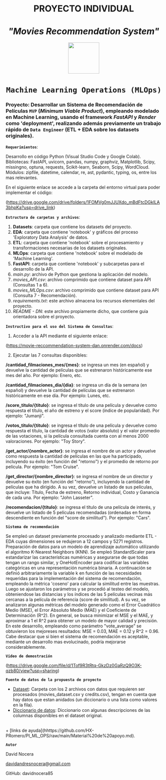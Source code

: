 
# <h1 align=center> **PROYECTO INDIVIDUAL** </h1>
# <h1 align=center>*"Movies Recommendation System"* </h1>

<p align="center">
<img src="https://encrypted-tbn0.gstatic.com/images?q=tbn:ANd9GcTd6mQOzPB54ZgMqZKANAZSTDdtOxnQl4kOB6p7NluOeIwC9azUdUy_p3CPQUPxc_NWgfU&usqp=CAU"  height=100>
</p>

# <h1 align=center>**`Machine Learning Operations (MLOps)`**</h1>

### Proyecto: Desarrollar un Sistema de Recomendación de Películas **`MVP`** (_Minimum Viable Product_), empleando modelado en Machine Learning, usando el framework ***FastAPI*** y ***Render*** como 'deployment', realizando además previamente un trabajo rápido de **`Data Engineer`** (ETL + EDA sobre los datasets originales).


**`Requerimientos`**:

Desarrollo en código Python (Visual Studio Code y Google Colab).
Bibliotecas: FastAPI, uvicorn, pandas, numpy, graphviz, Matplotlib, Scipy, missingno, optuna, requests, Scikit-learn, Seaborn, Scipy, WordCloud. 
Módulos: zipfile, datetime, calendar, re, ast, pydantic, typing, os, entre los mas relevantes.

En el siguiente enlace se accede a la carpeta del entorno virtual para poder implementar el código:

(https://drive.google.com/drive/folders/1FOMVg0mJJUXdo_mBdFtcDGklLA3bhpKa?usp=drive_link)


**`Estructura de carpetas y archivos`**:

1. **Datasets**: carpeta que contiene los datasets del proyecto.
2. **EDA**: carpeta que contiene 'notebook' y gráficos del proceso 'Exploratory Data Analysis' de datos.
3. **ETL**: carpeta que contiene 'notebook' sobre el procesamiento y transformaciones necesarias de los datasets originales.
4. **MLOps**: carpeta que contiene 'notebook' sobre el modelado de 'Machine Learning'.
5. **FastAPI**: carpeta que contiene 'notebook' y subcarpetas para el desarrollo de la API.
6. *main.py*: archivo de Python que gestiona la aplicación del modelo.
7. *movies_API.csv*: archivo comprimido que contiene dataset para API (Consultas 1 a 6).
8. *movies_MLOps.csv*: archivo comprimido que contiene dataset para API (Consulta 7 - Recomendación).
9. *requirements.txt*: este archivo almacena los recursos elementales del proyecto.
10. *README - DN*: este archivo propiamente dicho, que contiene guia orientadora sobre el proyecto.


**`Instructivo para el uso del Sistema de Consultas`**:

1. Acceder a la API mediante el siguiente enlace:

(https://movie-reccommendation-system-dan.onrender.com/docs)

2. Ejecutar las 7 consultas disponibles:

**/cantidad_filmaciones_mes/{mes}**: se ingresa un mes (en español) y devuelve la cantidad de películas que se estrenaron históricamente ese mes del año. Por ejemplo: Enero, etc.

**/cantidad_filmaciones_dia/{dia}**: se ingresa un día de la semana (en español) y devuelve la cantidad de películas que se estrenaron históricamente en ese día. Por ejemplo: Lunes, etc.

**/score_titulo/{titulo}**: se ingresa el título de una película y devuelve como respuesta el título, el año de estreno y el score (índice de popularidad). Por ejemplo: "Jumanji".

**/votos_titulo/{titulo}**: se ingresa el título de una película y devuelve como respuesta el título, la cantidad de votos (valor absoluto) y el valor promedio de las votaciones, si la película consultada cuenta con al menos 2000 valoraciones. Por ejemplo: "Toy Story".

**/get_actor/{nombre_actor}**: se ingresa el nombre de un actor y devuelve como respuesta la cantidad de películas en las que ha participado, incluyendo su éxito (en función del "retorno") y el promedio de retorno por película. Por ejemplo: "Tom Cruise".

**/get_director/{nombre_director}**: se ingresa el nombre de un director y devuelve su éxito (en función del "retorno"), incluyendo la cantidad de películas que ha dirigido. A su vez, devuelve un listado de sus películas, que incluye: Título, Fecha de estreno, Retorno individual, Costo y Ganancia de cada una. Por ejemplo: "John Lasseter".

**/recomendacion/{titulo}**: se ingresa el título de una película de interés, y devuelve un listado de 5 películas recomendadas (ordenadas en forma descendiente en función del "score de similitud"). Por ejemplo: "Cars". 


**`Sistema de recomendación`**

Se empleó un dataset previamente procesado y analizado mediante ETL - EDA cuyas dimensiones se redujeron a 12 campos y 5271 registros. Preparación de datos para un modelo de aprendizaje automático utilizando el algoritmo K-Nearest Neighbors (KNN). Se empleó StandardScaler para estandarizar las características numéricas y asegurarse de que todas tengan un rango similar, y OneHotEncoder para codificar las variables categóricas en una representación numérica binaria. A continuación se definió arbitrariamente la variable k en función de las necesidades requeridas para la implementación del sistema de recomendación, empleando la métrica 'coseno' para calcular la similitud entre las muestras. Luego se ajustaron los parámetros y se procedió al testeo del modelo, obteniendose las distancias y los índices de las 5 películas vecinas más cercanas a la película de referencia (score de similitud). A su vez, se analizaron algunas métricas del modelo generado como el Error Cuadrático Medio (MSE), el Error Absoluto Medio (MAE) y el Coeficiente de Determinación (R^2). En general, se busca minimizar el MSE y el MAE, y aproximar a 1 el R^2 para obtener un modelo de mayor calidad y precisión. En este desarrollo, empleando como parámetro "vote_average" se obtuvieron los mejoreses resultados: MSE = 0.03, MAE = 0.12 y R^2 = 0.96. Cabe destacar que si bien el sistema de recomendación es aceptable, mediante un desarrollo mas evolucinado, podría mejorarse considerablemente. 


**`Video de demostración`**

(https://drive.google.com/file/d/1Tof9R3tRtq-GkzDz0GaRzQ9O3K-qzb80/view?usp=sharing)


**`Fuente de datos de la propuesta de proyecto`**

+ [Dataset](https://drive.google.com/drive/folders/1nvSjC2JWUH48o3pb8xlKofi8SNHuNWeu): Carpeta con los 2 archivos con datos que requieren ser procesados (movies_dataset.csv y credits.csv), tengan en cuenta que hay datos que estan anidados (un diccionario o una lista como valores en la fila).
+ [Diccionario de datos](https://docs.google.com/spreadsheets/d/1QkHH5er-74Bpk122tJxy_0D49pJMIwKLurByOfmxzho/edit#gid=0): Diccionario con algunas descripciones de las columnas disponibles en el dataset original.
<br/>
+ [links de ayuda](hhttps://github.com/HX-PRomero/PI_ML_OPS/raw/main/Material%20de%20apoyo.md).


**`Autor`**

David Nocera

davidandresnocera@gmail.com

GitHub: davidnocera85
